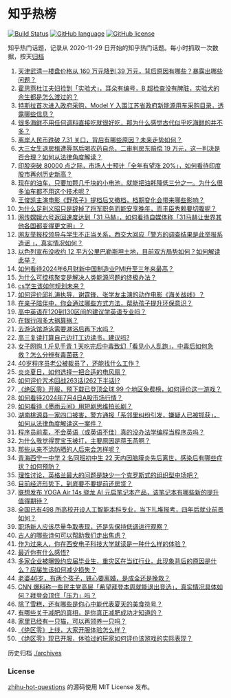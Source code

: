 # 知乎热榜
[![Build Status](https://github.com/ToWeLong/zhihu-hot-questions/workflows/CI/badge.svg)](https://github.com/ToWeLong/zhihu-hot-questions/actions)
[![GitHub language](https://img.shields.io/badge/language-golang-orange.svg)](https://golang.org/)
[![GitHub license](https://img.shields.io/github/license/ToWeLong/zhihu-hot-questions)](https://github.com/ToWeLong/zhihu-hot-questions/blob/main/LICENSE)

知乎热门话题，记录从 2020-11-29 日开始的知乎热门话题。每小时抓取一次数据，按天[归档](./archives)

<!-- BEGIN -->

1. [天津武清一楼盘价格从 160 万元降到 39 万元，背后原因有哪些？暴露出哪些问题？](https://www.zhihu.com/question/660433120)
1. [霍思燕杜江夫妇捡到「实验犬」，耳朵有编号，B 超检查没有脾脏，实验犬的余生都是怎么渡过的？](https://www.zhihu.com/question/660176802)
1. [特斯拉首次进入政府采购，Model Y 入围江苏省政府新能源用车采购目录，透露哪些信息？](https://www.zhihu.com/question/660696339)
1. [很多海鲜不用任何调料直接吃就很好吃，那为什么感觉古代似乎吃海鲜的并不多？](https://www.zhihu.com/question/659454780)
1. [离岸人民币跌破 7.31 关口，背后有哪些原因？未来走势如何？](https://www.zhihu.com/question/660690976)
1. [大三女生退房租遭辱骂后喝农药自杀，二审判房东赔偿 19 万元，这一判决是否合理？如何从法律角度解读？](https://www.zhihu.com/question/660698449)
1. [印股突破 80000 点之际，市场人士预计「全年有望涨 20%」，如何看待印度股市再创历史新高？](https://www.zhihu.com/question/660712732)
1. [现在的油车，只要加颗几千块的小电池，就能把油耗降低三分之一。为什么很多油车都不用这个技术呢？](https://www.zhihu.com/question/652140838)
1. [王俊凯主演电影《野孩子》提档后又撤档，档期变化会带来哪些影响？](https://www.zhihu.com/question/660657460)
1. [为什么足利义昭只是辞掉了将军职务而能安享晚年，而丰臣秀赖要切腹呢？](https://www.zhihu.com/question/620517277)
1. [网传嫦娥六号返回速度达到「31 马赫」，如何看待自媒体称「31马赫让世界其他各国都变得更文明」？](https://www.zhihu.com/question/660444936)
1. [网友举报校领导与学生不正当关系，西交大回应「警方的调查结果是此举报系造谣 」，真实情况如何？](https://www.zhihu.com/question/660639236)
1. [以色列宣布没收约 12 平方公里巴勒斯坦土地，目前双方局势如何？如何解读此举？](https://www.zhihu.com/question/660688026)
1. [如何看待2024年6月财新中国制造业PMI升至三年来最高？](https://www.zhihu.com/question/660434491)
1. [为什么可控核聚变是解决人类能源问题的终极办法？](https://www.zhihu.com/question/619280168)
1. [cs学生该如何规划未来？](https://www.zhihu.com/question/660595111)
1. [如何评价邱礼涛执导，谢霆锋、张学友主演的动作电影《海关战线》？](https://www.zhihu.com/question/660178783)
1. [在亲子陪伴中，你会通过哪些方式方法，帮助孩子提升环保意识？](https://www.zhihu.com/question/660508747)
1. [高中英语在120到130区间的建议学英语专业吗？](https://www.zhihu.com/question/660651656)
1. [在银行闯多大祸算祸？](https://www.zhihu.com/question/659830284)
1. [去游泳馆游泳需要淋浴后再下水吗？](https://www.zhihu.com/question/660323865)
1. [高三复读打算自己边打工边读书，建议吗?](https://www.zhihu.com/question/660704741)
1. [女子网购 1 斤见手青 1 天吃完后中毒致幻「看见小人乱跑」，中毒后如何急救？怎么分辨有毒菌菇？](https://www.zhihu.com/question/660647354)
1. [40岁程序员老公被裁员了，还能找什么工作？](https://www.zhihu.com/question/629182594)
1. [炎炎夏日，如何选择一把合适的电风扇？](https://www.zhihu.com/question/646907646)
1. [如何评价咒术回战263话(262下半话)?](https://www.zhihu.com/question/660704774)
1. [《绝区零》开服，预下载已登顶全球 99 个地区免费榜，如何评价这一游戏？](https://www.zhihu.com/question/660688803)
1. [如何看待2024年7月4日A股市场行情？](https://www.zhihu.com/question/660596204)
1. [如何看待《墨雨云间》用短剧思维拍长剧？](https://www.zhihu.com/question/660468846)
1. [湖南桃源县一家四口被害，警方通报「系邻里纠纷引发，嫌疑人已被抓获」，如何从法律角度解读这一案件？](https://www.zhihu.com/question/660687806)
1. [程序员前辈，不会英语（或英语不佳）真的没办法学编程当程序员吗？](https://www.zhihu.com/question/660460578)
1. [为什么我觉得贾宝玉被打，主要原因是蒋玉菡啊？](https://www.zhihu.com/question/660501201)
1. [那些从来不涂防晒的人后来会怎样呢？](https://www.zhihu.com/question/658905851)
1. [青海西宁一中学 2 名同班初中生 22 天内因脑膜炎先后离世，感染后有哪些症状？如何预防？](https://www.zhihu.com/question/660658890)
1. [理性讨论，英格兰最大的问题是缺少一个克罗斯式的组织型中场吧？](https://www.zhihu.com/question/659489798)
1. [目前经济形势下，到底要不要提前还房贷？](https://www.zhihu.com/question/538184056)
1. [联想发布 YOGA Air 14s 骁龙 AI 元启笔记本产品，该笔记本有哪些新的提升值得期待？](https://www.zhihu.com/question/660652267)
1. [全国已有498 所高校开设人工智能本科专业，当下扎堆报考，四年后就业前景如何？](https://www.zhihu.com/question/660210563)
1. [职场新人应该尽量争取表现，还是先保持低调进行观察？](https://www.zhihu.com/question/658821340)
1. [古人的哪些诗句可以帮助我们走出焦虑？](https://www.zhihu.com/question/660519219)
1. [作为过来人，你在西安电子科技大学就读是一种什么样的体验？](https://www.zhihu.com/question/658332481)
1. [最近你有什么感悟?](https://www.zhihu.com/question/654865758)
1. [多家企业被曝毁约应届毕业生，重灾区在当红行业，此现象背后的原因是什么？应届生该如何减少损失？](https://www.zhihu.com/question/660620252)
1. [老婆46岁，有两个孩子，铁心要离婚，是成全还是挽救？](https://www.zhihu.com/question/660429089)
1. [CNN 爆料称一些民主党高层「希望拜登本周就能退出竞选」，真实情况具体如何？拜登会顶住「压力」吗？](https://www.zhihu.com/question/660601133)
1. [除了雪糕，还有哪些是你心中能代表夏天的美食符号？](https://www.zhihu.com/question/656217343)
1. [有哪些关于减肥的真相，是你真正减肥成功才知道的？](https://www.zhihu.com/question/660341921)
1. [家里已经有一只猫，可以再领养一只吗？](https://www.zhihu.com/question/660528852)
1. [《绝区零》上线，大家开服体验怎么样？](https://www.zhihu.com/question/660692979)
1. [《绝区零》现已开服，体验过的玩家如何评价该游戏的实际表现？](https://www.zhihu.com/question/660620336)

<!-- END -->

历史归档 [./archives](./archives)


### License
[zhihu-hot-questions](https://github.com/towelong/zhihu-hot-questions) 的源码使用 MIT License 发布。
